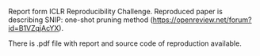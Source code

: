 Report form ICLR Reproducibility Challenge.
Reproduced paper is describing SNIP: one-shot pruning method (https://openreview.net/forum?id=B1VZqjAcYX).

There is .pdf file with report and source code of reproduction available.
